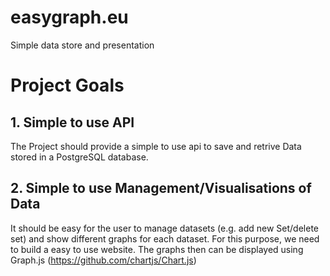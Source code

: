 # easygraph.eu
Simple data store and presentation

# Project Goals
## 1. Simple to use API
  The Project should provide a simple to use api to save and retrive Data stored in a PostgreSQL database.
## 2. Simple to use Management/Visualisations of Data
  It should be easy for the user to manage datasets (e.g. add new Set/delete set) and show different graphs for each dataset.
  For this purpose, we need to build a easy to use website. 
  The graphs then can be displayed using Graph.js (https://github.com/chartjs/Chart.js)
  
